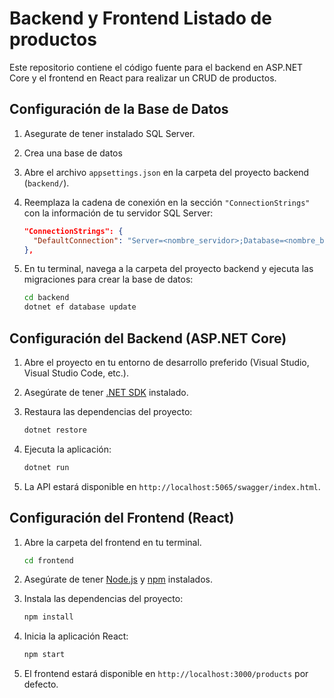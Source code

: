 # Backend y Frontend Listado de productos

Este repositorio contiene el código fuente para el backend en ASP.NET Core y el frontend en React para realizar un CRUD de productos.


## Configuración de la Base de Datos

1. Asegurate de tener instalado SQL Server.

2. Crea una base de datos

3. Abre el archivo `appsettings.json` en la carpeta del proyecto backend (`backend/`).

4. Reemplaza la cadena de conexión en la sección `"ConnectionStrings"` con la información de tu servidor SQL Server:

   ```json
   "ConnectionStrings": {
     "DefaultConnection": "Server=<nombre_servidor>;Database=<nombre_base_datos>;Trusted_Connection=True;TrustServerCertificate=True;"
   },

5. En tu terminal, navega a la carpeta del proyecto backend y ejecuta las migraciones para crear la base de datos:

    ```bash
    cd backend
    dotnet ef database update
    ```

## Configuración del Backend (ASP.NET Core)

1. Abre el proyecto en tu entorno de desarrollo preferido (Visual Studio, Visual Studio Code, etc.).

2. Asegúrate de tener [.NET SDK](https://dotnet.microsoft.com/download) instalado.

3. Restaura las dependencias del proyecto:

    ```bash
    dotnet restore
    ```

4. Ejecuta la aplicación:

    ```bash
    dotnet run
    ```

5. La API estará disponible en `http://localhost:5065/swagger/index.html`.

## Configuración del Frontend (React)

1. Abre la carpeta del frontend en tu terminal.

    ```bash
    cd frontend
    ```

2. Asegúrate de tener [Node.js](https://nodejs.org/) y [npm](https://www.npmjs.com/) instalados.

3. Instala las dependencias del proyecto:

    ```bash
    npm install
    ```

4. Inicia la aplicación React:

    ```bash
    npm start
    ```

5. El frontend estará disponible en `http://localhost:3000/products` por defecto.